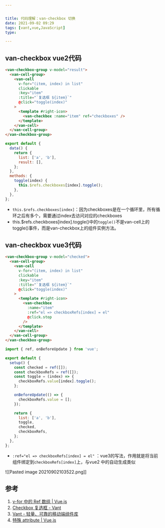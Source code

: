 ```yaml
---


title: 代码理解：van-checkbox 切换
date: 2021-09-02 09:29
tags: [vant,vue,JavaScript]
type:

---
```



## van-checkbox vue2代码

```html
<van-checkbox-group v-model="result">
  <van-cell-group>
    <van-cell
      v-for="(item, index) in list"
      clickable
      :key="item"
      :title="`复选框 ${item}`"
      @click="toggle(index)"
    >
      <template #right-icon>
        <van-checkbox :name="item" ref="checkboxes" />
      </template>
    </van-cell>
  </van-cell-group>
</van-checkbox-group>
```

```javascript
export default {
  data() {
    return {
      list: ['a', 'b'],
      result: [],
    };
  },
  methods: {
    toggle(index) {
      this.$refs.checkboxes[index].toggle();
    },
  },
};
```

- `this.$refs.checkboxes[index]`：因为checkboxes是在一个循环里，所有循环之后有多个，需要通过index去访问对应的checkboxes
- this.$refs.checkboxes[index].toggle()中的`toggle()`不是van-cell上的toggle()事件，而是van-checkbox上的组件实例方法。


## van-checkbox vue3代码

```html
<van-checkbox-group v-model="checked">
  <van-cell-group>
    <van-cell
      v-for="(item, index) in list"
      clickable
      :key="item"
      :title="`复选框 ${item}`"
      @click="toggle(index)"
    >
      <template #right-icon>
        <van-checkbox
          :name="item"
          :ref="el => checkboxRefs[index] = el"
          @click.stop
        />
      </template>
    </van-cell>
  </van-cell-group>
</van-checkbox-group>
```

```javascript
import { ref, onBeforeUpdate } from 'vue';

export default {
  setup() {
    const checked = ref([]);
    const checkboxRefs = ref([]);
    const toggle = (index) => {
      checkboxRefs.value[index].toggle();
    };

    onBeforeUpdate(() => {
      checkboxRefs.value = [];
    });

    return {
      list: ['a', 'b'],
      toggle,
      checked,
      checkboxRefs,
    };
  },
};
```

- `:ref="el => checkboxRefs[index] = el"` ：vue3的写法，作用就是将当前组件绑定到`checkboxRefs[index]`上，与vue2 中的自动生成类似

![[Pasted image 20210902103522.png]]


## 参考

1. [v-for 中的 Ref 数组 | Vue.js](https://v3.cn.vuejs.org/guide/migration/array-refs.html#%E8%BF%81%E7%A7%BB%E7%AD%96%E7%95%A5)
2. [Checkbox 复选框 - Vant](https://vant-contrib.gitee.io/vant/v3/#/zh-CN/checkbox#shui-ping-pai-lie)
3. [Vant - 轻量、可靠的移动端组件库](https://vant-contrib.gitee.io/vant/#/zh-CN/advanced-usage#zu-jian-shi-li-fang-fa)
4. [特殊 attribute | Vue.js](https://v3.cn.vuejs.org/api/special-attributes.html#ref)
